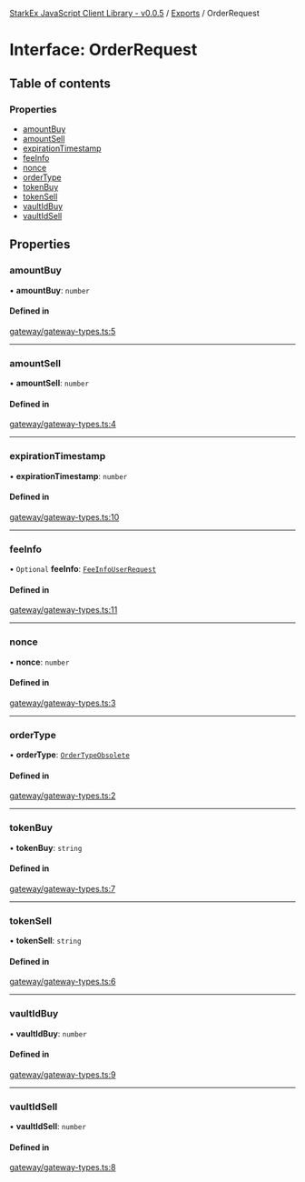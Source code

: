[StarkEx JavaScript Client Library - v0.0.5](../README.md) / [Exports](../modules.md) / OrderRequest

# Interface: OrderRequest

## Table of contents

### Properties

- [amountBuy](OrderRequest.md#amountbuy)
- [amountSell](OrderRequest.md#amountsell)
- [expirationTimestamp](OrderRequest.md#expirationtimestamp)
- [feeInfo](OrderRequest.md#feeinfo)
- [nonce](OrderRequest.md#nonce)
- [orderType](OrderRequest.md#ordertype)
- [tokenBuy](OrderRequest.md#tokenbuy)
- [tokenSell](OrderRequest.md#tokensell)
- [vaultIdBuy](OrderRequest.md#vaultidbuy)
- [vaultIdSell](OrderRequest.md#vaultidsell)

## Properties

### amountBuy

• **amountBuy**: `number`

#### Defined in

[gateway/gateway-types.ts:5](https://github.com/starkware-libs/starkex-js/blob/6a1530f/src/lib/gateway/gateway-types.ts#L5)

---

### amountSell

• **amountSell**: `number`

#### Defined in

[gateway/gateway-types.ts:4](https://github.com/starkware-libs/starkex-js/blob/6a1530f/src/lib/gateway/gateway-types.ts#L4)

---

### expirationTimestamp

• **expirationTimestamp**: `number`

#### Defined in

[gateway/gateway-types.ts:10](https://github.com/starkware-libs/starkex-js/blob/6a1530f/src/lib/gateway/gateway-types.ts#L10)

---

### feeInfo

• `Optional` **feeInfo**: [`FeeInfoUserRequest`](FeeInfoUserRequest.md)

#### Defined in

[gateway/gateway-types.ts:11](https://github.com/starkware-libs/starkex-js/blob/6a1530f/src/lib/gateway/gateway-types.ts#L11)

---

### nonce

• **nonce**: `number`

#### Defined in

[gateway/gateway-types.ts:3](https://github.com/starkware-libs/starkex-js/blob/6a1530f/src/lib/gateway/gateway-types.ts#L3)

---

### orderType

• **orderType**: [`OrderTypeObsolete`](../enums/OrderTypeObsolete.md)

#### Defined in

[gateway/gateway-types.ts:2](https://github.com/starkware-libs/starkex-js/blob/6a1530f/src/lib/gateway/gateway-types.ts#L2)

---

### tokenBuy

• **tokenBuy**: `string`

#### Defined in

[gateway/gateway-types.ts:7](https://github.com/starkware-libs/starkex-js/blob/6a1530f/src/lib/gateway/gateway-types.ts#L7)

---

### tokenSell

• **tokenSell**: `string`

#### Defined in

[gateway/gateway-types.ts:6](https://github.com/starkware-libs/starkex-js/blob/6a1530f/src/lib/gateway/gateway-types.ts#L6)

---

### vaultIdBuy

• **vaultIdBuy**: `number`

#### Defined in

[gateway/gateway-types.ts:9](https://github.com/starkware-libs/starkex-js/blob/6a1530f/src/lib/gateway/gateway-types.ts#L9)

---

### vaultIdSell

• **vaultIdSell**: `number`

#### Defined in

[gateway/gateway-types.ts:8](https://github.com/starkware-libs/starkex-js/blob/6a1530f/src/lib/gateway/gateway-types.ts#L8)
